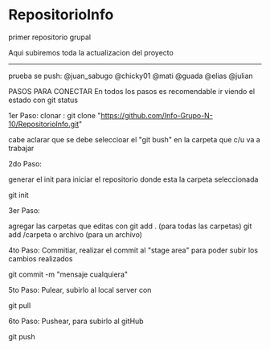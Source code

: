 # RepositorioInfo
primer repositorio grupal

Aqui subiremos toda la actualizacion del proyecto

-------
prueba se push: @juan_sabugo 
@chicky01
@mati
@guada 
@elias
@julian

PASOS PARA CONECTAR
En todos los pasos es recomendable ir viendo el estado con git status

1er Paso:
clonar : git clone "https://github.com/Info-Grupo-N-10/RepositorioInfo.git"

cabe aclarar que se debe seleccioar el "git bush" en la carpeta que c/u va a trabajar

2do Paso:

generar el init para iniciar el repositorio donde esta la carpeta seleccionada

git init

3er Paso:

agregar las carpetas que editas con
git add . (para todas las carpetas)
git add /carpeta o archivo (para un archivo)

4to Paso:
Commitiar, realizar el commit al "stage area" para poder subir los cambios realizados

git commit -m "mensaje cualquiera"

5to Paso:
Pulear, subirlo al local server con

git pull

6to Paso:
Pushear, para subirlo al gitHub

git push


